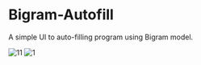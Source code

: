 # Bigram-Autofill
A simple UI to auto-filling program using Bigram model.



![11](https://user-images.githubusercontent.com/74675412/180661870-b408151e-b643-4bb1-a63a-90c5e7a50aef.PNG)
![1](https://user-images.githubusercontent.com/74675412/180661872-5f2c4e5b-1dcc-4b6b-9357-d2ef47a1fb76.PNG)
